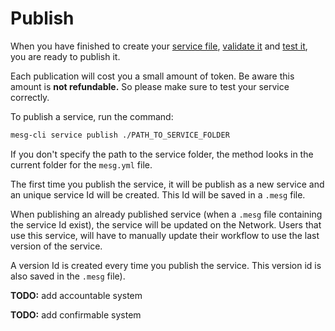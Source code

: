 # Publish

When you have finished to create your [service file](/./service/configuration.md), [validate it](/service/validation.md) and [test it](/service/test.md), you are ready to publish it.

Each publication will cost you a small amount of token. Be aware this amount is **not refundable.** So please make sure to test your service correctly.

To publish a service, run the command:

```bash
mesg-cli service publish ./PATH_TO_SERVICE_FOLDER
```

If you don't specify the path to the service folder, the method looks in the current folder for the `mesg.yml` file.

The first time you publish the service, it will be publish as a new service and an unique service Id will be created. This Id will be saved in a `.mesg` file.

When publishing an already published service \(when a `.mesg` file containing the service Id exist\), the service will be updated on the Network. Users that use this service, will have to manually update their workflow to use the last version of the service.

A version Id is created every time you publish the service. This version id is also saved in the `.mesg` file\).

**TODO:** add accountable system

**TODO:** add confirmable system

